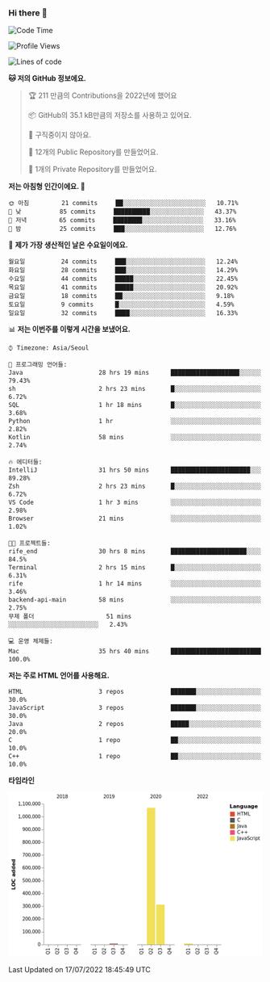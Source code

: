 ### Hi there 👋

<!--
**otm0937/otm0937** is a ✨ _special_ ✨ repository because its `README.md` (this file) appears on your GitHub profile.

Here are some ideas to get you started:

- 🔭 I’m currently working on ...
- 🌱 I’m currently learning ...
- 👯 I’m looking to collaborate on ...
- 🤔 I’m looking for help with ...
- 💬 Ask me about ...
- 📫 How to reach me: ...
- 😄 Pronouns: ...
- ⚡ Fun fact: ...
-->

  <!--START_SECTION:waka-->
![Code Time](http://img.shields.io/badge/Code%20Time-189%20hrs%2032%20mins-blue)

![Profile Views](http://img.shields.io/badge/Profile%20Views-48-blue)

![Lines of code](https://img.shields.io/badge/%EC%A0%80%EB%8A%94%20%EC%97%AC%ED%83%9C%EA%B9%8C%EC%A7%80%20-1%20Million%20%EC%A4%84%EC%9D%98%20%EC%BD%94%EB%93%9C%EB%A5%BC%20%EC%9E%91%EC%84%B1%ED%96%88%EC%96%B4%EC%9A%94.-blue)

**🐱 저의 GitHub 정보에요.** 

> 🏆 211 만큼의 Contributions을 2022년에 했어요
 > 
> 📦 GitHub의 35.1 kB만큼의 저장소를 사용하고 있어요. 
 > 
> 🚫 구직중이지 않아요.
 > 
> 📜 12개의 Public Repository를 만들었어요. 
 > 
> 🔑 1개의 Private Repository를 만들었어요. 
 > 
**저는 아침형 인간이에요. 🐤** 

```text
🌞 아침         21 commits     ██░░░░░░░░░░░░░░░░░░░░░░░   10.71% 
🌆 낮　         85 commits     ██████████░░░░░░░░░░░░░░░   43.37% 
🌃 저녁         65 commits     ████████░░░░░░░░░░░░░░░░░   33.16% 
🌙 밤　         25 commits     ███░░░░░░░░░░░░░░░░░░░░░░   12.76%

```
📅 **제가 가장 생산적인 날은 수요일이에요.** 

```text
월요일          24 commits     ███░░░░░░░░░░░░░░░░░░░░░░   12.24% 
화요일          28 commits     ███░░░░░░░░░░░░░░░░░░░░░░   14.29% 
수요일          44 commits     █████░░░░░░░░░░░░░░░░░░░░   22.45% 
목요일          41 commits     █████░░░░░░░░░░░░░░░░░░░░   20.92% 
금요일          18 commits     ██░░░░░░░░░░░░░░░░░░░░░░░   9.18% 
토요일          9 commits      █░░░░░░░░░░░░░░░░░░░░░░░░   4.59% 
일요일          32 commits     ████░░░░░░░░░░░░░░░░░░░░░   16.33%

```


📊 **저는 이번주를 이렇게 시간을 보냈어요.** 

```text
⌚︎ Timezone: Asia/Seoul

💬 프로그래밍 언어들: 
Java                     28 hrs 19 mins      ███████████████████░░░░░░   79.43% 
sh                       2 hrs 23 mins       █░░░░░░░░░░░░░░░░░░░░░░░░   6.72% 
SQL                      1 hr 18 mins        █░░░░░░░░░░░░░░░░░░░░░░░░   3.68% 
Python                   1 hr                ░░░░░░░░░░░░░░░░░░░░░░░░░   2.82% 
Kotlin                   58 mins             ░░░░░░░░░░░░░░░░░░░░░░░░░   2.74%

🔥 에디터들: 
IntelliJ                 31 hrs 50 mins      ██████████████████████░░░   89.28% 
Zsh                      2 hrs 23 mins       █░░░░░░░░░░░░░░░░░░░░░░░░   6.72% 
VS Code                  1 hr 3 mins         ░░░░░░░░░░░░░░░░░░░░░░░░░   2.98% 
Browser                  21 mins             ░░░░░░░░░░░░░░░░░░░░░░░░░   1.02%

🐱‍💻 프로젝트들: 
rife_end                 30 hrs 8 mins       █████████████████████░░░░   84.5% 
Terminal                 2 hrs 15 mins       █░░░░░░░░░░░░░░░░░░░░░░░░   6.31% 
rife                     1 hr 14 mins        ░░░░░░░░░░░░░░░░░░░░░░░░░   3.46% 
backend-api-main         58 mins             ░░░░░░░░░░░░░░░░░░░░░░░░░   2.75% 
무제 폴더                    51 mins             ░░░░░░░░░░░░░░░░░░░░░░░░░   2.43%

💻 운영 체제들: 
Mac                      35 hrs 40 mins      █████████████████████████   100.0%

```

**저는 주로 HTML 언어를 사용해요.** 

```text
HTML                     3 repos             ███████░░░░░░░░░░░░░░░░░░   30.0% 
JavaScript               3 repos             ███████░░░░░░░░░░░░░░░░░░   30.0% 
Java                     2 repos             █████░░░░░░░░░░░░░░░░░░░░   20.0% 
C                        1 repo              ██░░░░░░░░░░░░░░░░░░░░░░░   10.0% 
C++                      1 repo              ██░░░░░░░░░░░░░░░░░░░░░░░   10.0%

```


**타임라인**

![Chart not found](https://raw.githubusercontent.com/otm0937/otm0937/main/charts/bar_graph.png) 


 Last Updated on 17/07/2022 18:45:49 UTC
<!--END_SECTION:waka-->
